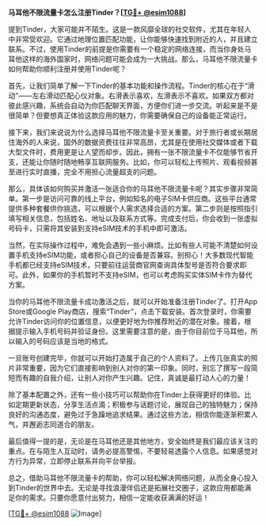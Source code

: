 **马耳他不限流量卡怎么注册Tinder？[[TG💪+ @esim1088](https://t.me/s/esim1088)]**

提到Tinder，大家可能并不陌生。这是一款风靡全球的社交软件，尤其在年轻人中非常受欢迎。它通过地理位置匹配功能，让你能够快速找到附近的人，并且建立联系。不过，使用Tinder的前提是你需要有一个稳定的网络连接，而当你身处马耳他这样的海外国家时，网络问题可能会成为一大挑战。那么，马耳他不限流量卡如何帮助你顺利注册并使用Tinder呢？

首先，让我们简单了解一下Tinder的基本功能和操作流程。Tinder的核心在于“滑动”——左右滑动匹配心仪对象。右滑表示喜欢，左滑表示不喜欢。如果双方都对彼此感兴趣，系统会自动为你匹配聊天界面，方便你们进一步交流。听起来是不是很简单？但要想真正体验这款应用的魅力，你需要确保自己的设备能正常运行。

接下来，我们来说说为什么选择马耳他不限流量卡至关重要。对于旅行者或长期居住海外的人来说，国外的数据资费往往非常高昂，尤其是在使用社交媒体或者下载大型文件时，费用更是让人望而却步。因此，拥有一张不限流量卡不仅能够节省开支，还能让你随时随地畅享互联网服务。比如，你可以轻松上传照片、观看视频甚至进行实时直播，完全不用担心流量超支的问题。

那么，具体该如何购买并激活一张适合你的马耳他不限流量卡呢？其实步骤非常简单。第一步是访问可靠的线上平台，例如知名的电子SIM卡供应商。这些平台通常提供多种套餐供你挑选，可以根据个人需求选择合适的方案。第二步则是按照指引填写相关信息，包括姓名、地址以及联系方式等。完成支付后，你会收到一张虚拟号码卡，只需将其安装到支持eSIM技术的手机中即可激活。

当然，在实际操作过程中，难免会遇到一些小麻烦。比如有些人可能不清楚如何设置手机支持eSIM功能，或者担心自己的设备是否兼容。别担心！大多数现代智能手机都已经支持eSIM技术，只要前往运营商官网查询具体型号是否符合要求即可。此外，如果你的手机暂时不支持eSIM，也可以考虑购买实体SIM卡作为替代方案。

当你的马耳他不限流量卡成功激活之后，就可以开始准备注册Tinder了。打开App Store或Google Play商店，搜索“Tinder”，点击下载安装。首次登录时，你需要允许Tinder访问你的位置信息，以便更好地为你推荐附近的潜在对象。接着，根据提示输入手机号码并验证身份。这里需要注意的是，由于你目前位于马耳他，所以输入的号码应该是当地的格式。

一旦账号创建完毕，你就可以开始打造属于自己的个人资料了。上传几张真实的照片非常重要，因为它们直接影响到别人对你的第一印象。同时，别忘了撰写一段简短而有趣的自我介绍，让别人对你产生兴趣。记住，真诚是最打动人心的力量！

除了基本配置之外，还有一些小技巧可以帮助你在Tinder上获得更好的体验。比如定期更新状态，分享生活点滴；积极参与话题讨论，展现自己的独特魅力；保持良好的沟通态度，避免过于急躁地追求结果。通过这些方法，相信你能逐渐积累人气，并邂逅志同道合的朋友。

最后值得一提的是，无论是在马耳他还是其他地方，安全始终是我们最应该关注的重点。在与陌生人互动时，请务必提高警惕，不要轻易透露个人信息。如果感觉对方行为异常，立即停止联系并向平台举报。

总之，借助马耳他不限流量卡的帮助，你可以轻松解决网络问题，从而全身心投入到Tinder的世界中去。无论是寻找浪漫伴侣还是拓展社交圈子，这款应用都能满足你的需求。只要你愿意付出努力，相信一定能收获满满的好运！

[[TG💪+ @esim1088](https://t.me/s/esim1088) ![Image](https://i.postimg.cc/4NQfJmqS/Snipaste-2025-05-13-00-14-12.png)]